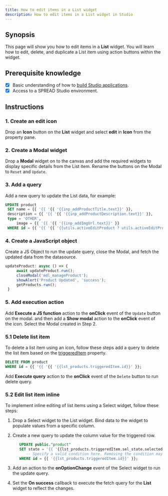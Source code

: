 ```yaml
---
title: How to edit items in a List widget
description: How to edit items in a List widget in Studio
---
```


<!--
README

For guidance on how to write documenation, see https://dev.stage.spread.ai/docs/contributor/guide.html. Contact Documentation when this document is ready for review.
-->

## Synopsis

This page will show you how to edit items in a **List** widget. You will learn how to edit, delete, and duplicate a List item using action buttons within the widget.

## Prerequisite knowledge

- [x] Basic understanding of how to [build Studio applications](../creating-studio-applications.md).
- [x] Access to a SPREAD Studio environment.

## Instructions

### 1. Create an edit icon

Drop an **Icon** button on the **List** widget and select **edit** in **Icon** from the property pane.

### 2. Create a Modal widget

Drop a **Modal** widget on to the canvas and add the required widgets to display specific details from the List item. Rename the buttons on the Modal to `Reset` and `Update`.

### 3. Add a query

Add a new query to update the List data, for example:

   ```sql
   UPDATE product
    SET name = {{ '{{ '{{ '{{inp_addProductTitle.text}}' }},
    description = {{ '{{ '{{ '{{inp_addProductDescription.text}}' }},
    type = 'OTHER',
		image = {{ '{{ '{{ '{{inp_addImgUrl.text}}' }}
    WHERE id = {{ '{{ '{{ '{{utils.activeEditProduct ? utils.activeEditProduct.id : ''}}' }};
   ```

### 4. Create a JavaScript object

Create a JS Object to run the update query, close the Modal, and fetch the updated data from the datasource.

   ```jsx
   updateProduct: async () => {
		await updateProduct.run();
		closeModal('mdl_manageProduct');
		showAlert('Product Updated', 'success');
		getProducts.run();
	}
   ```

### 5. Add execution action

Add **Execute a JS function** action to the **onClick** event of the `Update` button on the modal. and then add a **Show modal** action to the **onClick** event of the icon. Select the Modal created in Step 2.

### 5.1 Delete list item

To delete a list item using an icon, follow these steps add a query to delete the list item based on the [triggeredItem](/reference/widgets/list#triggereditem-object) property.

   ```sql
   DELETE FROM product 
   WHERE id = {{ '{{ '{{ '{{lst_products.triggeredItem.id}}' }}; 
   ```

Add **Execute query** action to the **onClick** event of the `Delete` button to run delete query.

### 5.2 Edit list item inline

To implement inline editing of list items using a Select widget, follow these steps:

1. Drop a Select widget to the List widget. Bind data to the widget to populate values from a specific column.
2. Create a new query to update the column value for the triggered row.

   ```sql
      UPDATE public."product" 
      SET state = '{{ '{{lst_products.triggeredItem.sel_state.selectedOptionValue}}' }}'
         -- Specify a valid condition here. Removing the condition may update every row in the table!
      WHERE id = {{ '{{lst_products.triggeredItem.id}}' }}; 
   ```

3. Add an action to the **onOptionChange** event of the Select widget to run the update query.
4. Set the **On success** callback to execute the fetch query for the **List** widget to reflect the changes.
